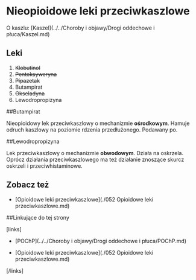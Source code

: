 # Nieopioidowe leki przeciwkaszlowe

O kaszlu: [Kaszel](../../Choroby i objawy/Drogi oddechowe i płuca/Kaszel.md)



## Leki

1. ~~Klobutinol~~
2. ~~Pentoksyweryna~~
3. ~~Pipazetak~~
4. Butampirat
5. ~~Okseladyna~~
6. Lewodropropizyna





##Butampirat

Nieopioidowy lek przeciwkaszlowy o mechanizmie **ośrodkowym**. Hamuje odruch kaszlowy na poziomie rdzenia przedłużonego. Podawany po.



##Lewodropropizyna

Lek przeciwkaszlowy o mechanizmie **obwodowym**. Działa na oskrzela. Oprócz działania przeciwkaszlowego ma też działanie znoszące skurcz oskrzeli i przeciwhistaminowe.



## Zobacz też

-  [Opioidowe leki przeciwkaszlowe](./052 Opioidowe leki przeciwkaszlowe.md)



##Linkujące do tej strony

[links]

- [POChP](../../Choroby i objawy/Drogi oddechowe i płuca/POChP.md)

- [Opioidowe leki przeciwkaszlowe](./052 Opioidowe leki przeciwkaszlowe.md)


[/links]











